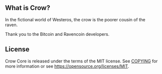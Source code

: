 What is Crow?
----------------

In the fictional world of Westeros, the crow is the poorer cousin of the raven.

Thank you to the Bitcoin and Ravencoin developers. 

License
-------

Crow Core is released under the terms of the MIT license. See [COPYING](COPYING) for more
information or see https://opensource.org/licenses/MIT.
